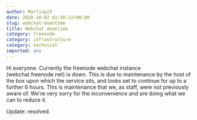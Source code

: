 ```yaml
---
author: Martinp23
date: 2010-10-02 01:58:22+00:00
slug: webchat-downtime
title: Webchat downtime
category: freenode
category: infrastructure
category: technical
imported: yes
---
```

Hi everyone.
Currently the freenode webchat instance (webchat.freenode.net) is down. This is due to maintenance by the host of the box upon which the service sits, and looks set to continue for up to a further 6 hours.
This is maintenance that we, as staff, were not previously aware of.
We're very sorry for the inconvenience and are doing what we can to reduce it.

Update: resolved.
